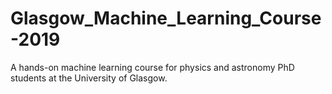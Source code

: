 # Glasgow_Machine_Learning_Course-2019
A hands-on machine learning course for physics and astronomy PhD students at the University of Glasgow.
